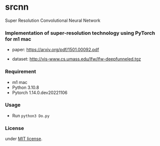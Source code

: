# srcnn
Super Resolution Convolutional Neural Network

### Implementation of super-resolution technology using PyTorch for m1 mac

- paper:
https://arxiv.org/pdf/1501.00092.pdf

- dataset:
http://vis-www.cs.umass.edu/lfw/lfw-deepfunneled.tgz 

### Requirement
 
- m1 mac
- Python 3.10.8
- Pytorch 1.14.0.dev20221106

### Usage

- Run
    `python3 Do.py`

### License
 
under [MIT license](https://en.wikipedia.org/wiki/MIT_License).



